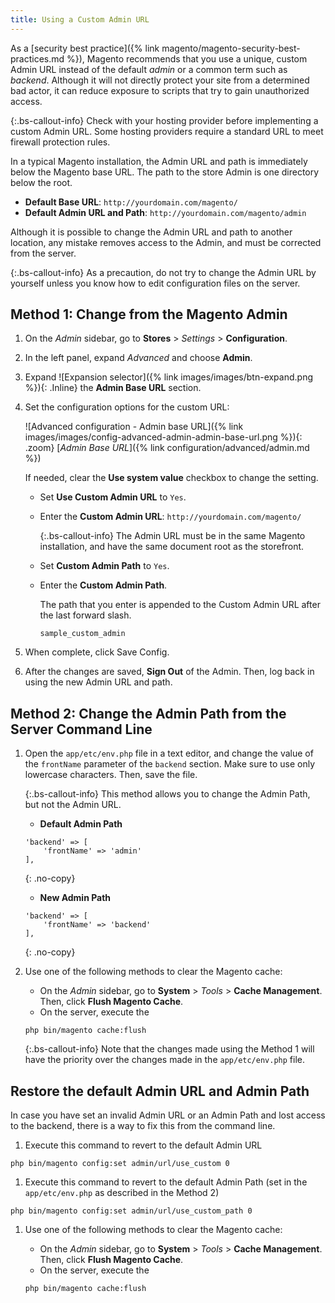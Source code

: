 ```yaml
---
title: Using a Custom Admin URL
---
```


As a [security best practice]({% link magento/magento-security-best-practices.md %}), Magento recommends that you use a unique, custom Admin URL instead of the default _admin_ or a common term such as _backend_. Although it will not directly protect your site from a determined bad actor, it can reduce exposure to scripts that try to gain unauthorized access.

{:.bs-callout-info}
Check with your hosting provider before implementing a custom Admin URL. Some hosting providers require a standard URL to meet firewall protection rules.

In a typical Magento installation, the Admin URL and path is immediately below the Magento base URL. The path to the store Admin is one directory below the root.

- **Default Base URL**: `http://yourdomain.com/magento/`
- **Default Admin URL and Path**: `http://yourdomain.com/magento/admin`

Although it is possible to change the Admin URL and path to another location, any mistake removes access to the Admin, and must be corrected from the server.

{:.bs-callout-info}
As a precaution, do not try to change the Admin URL by yourself unless you know how to edit configuration files on the server.

## Method 1: Change from the Magento Admin

1. On the _Admin_ sidebar, go to **Stores** > _Settings_ > **Configuration**.

1. In the left panel, expand _Advanced_ and choose **Admin**.

1. Expand ![Expansion selector]({% link images/images/btn-expand.png %}){: .Inline} the **Admin Base URL** section.

1. Set the configuration options for the custom URL:

    ![Advanced configuration - Admin base URL]({% link images/images/config-advanced-admin-admin-base-url.png %}){: .zoom}
    [_Admin Base URL_]({% link configuration/advanced/admin.md %})

    If needed, clear the **Use system value** checkbox to change the setting.

   - Set **Use Custom Admin URL** to `Yes`.

   - Enter the **Custom Admin URL**: `http://yourdomain.com/magento/`

        {:.bs-callout-info}
        The Admin URL must be in the same Magento installation, and have the same document root as the storefront.

   - Set **Custom Admin Path** to `Yes`.

   - Enter the **Custom Admin Path**.

        The path that you enter is appended to the Custom Admin URL after the last forward slash.

        `sample_custom_admin`

1. When complete, click <span class="btn">Save Config</span>.

1. After the changes are saved, **Sign Out** of the Admin. Then, log back in using the new Admin URL and path.

## Method 2: Change the Admin Path from the Server Command Line

1. Open the `app/etc/env.php` file in a text editor, and change the value of the `frontName` parameter of the `backend` section. Make sure to use only lowercase characters. Then, save the file.

   {:.bs-callout-info}
   This method allows you to change the Admin Path, but not the Admin URL.
   
   - **Default Admin Path**
   ```php?start_inline=1
   'backend' => [
       'frontName' => 'admin'
   ],
   ```
    {: .no-copy}

   - **New Admin Path**
   ```php?start_inline=1
   'backend' => [
       'frontName' => 'backend'
   ],
   ```
   {: .no-copy}

1. Use one of the following methods to clear the Magento cache:

   - On the _Admin_ sidebar, go to **System** > _Tools_ > **Cache Management**. Then, click **Flush Magento Cache**.
   - On the server, execute the   
   ```terminal
   php bin/magento cache:flush
   ```
   
   {:.bs-callout-info}
   Note that the changes made using the Method 1 will have the priority over the changes made in the `app/etc/env.php` file.

## Restore the default Admin URL and Admin Path

In case you have set an invalid Admin URL or an Admin Path and lost access to the backend, there is a way to fix this from the command line.

1. Execute this command to revert to the default Admin URL

```terminal 
php bin/magento config:set admin/url/use_custom 0
```

1. Execute this command to revert to the default Admin Path (set in the `app/etc/env.php` as described in the Method 2)

```terminal 
php bin/magento config:set admin/url/use_custom_path 0
```

1. Use one of the following methods to clear the Magento cache:

   - On the _Admin_ sidebar, go to **System** > _Tools_ > **Cache Management**. Then, click **Flush Magento Cache**.
   - On the server, execute the 
   ```terminal
   php bin/magento cache:flush
   ```